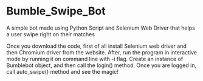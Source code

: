 # Bumble_Swipe_Bot
A simple bot made using Python Script and Selenium Web Driver that helps a user swipe right on their matches 

Once you download the code, first of all install Selenium web driver and then Chromium driver from the website.
After, run the program in interactive mode by running it on command line with -i flag.
Create an instance of Bumblebot object, and then call the login() method. Once you are logged in, call auto_swipe() method and see the magic!
